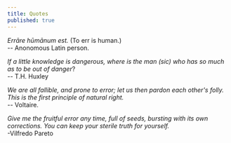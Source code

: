 ```yaml
---
title: Quotes
published: true
---
```


_Errāre hūmānum est._  (To err is human.)   
-- Anonomous Latin person.

  _If a little knowledge is dangerous, where is the man (sic) who has so much as to be out of danger_?  
-- T.H. Huxley

<em>We are all fallible, and prone to error; let us then
  pardon each other's folly. This is the first principle of natural right. </em>   
-- Voltaire.

<em>Give me the fruitful error any time, full of seeds, bursting with its own corrections. You can keep your sterile truth for yourself.</em>  
-Vilfredo Pareto

